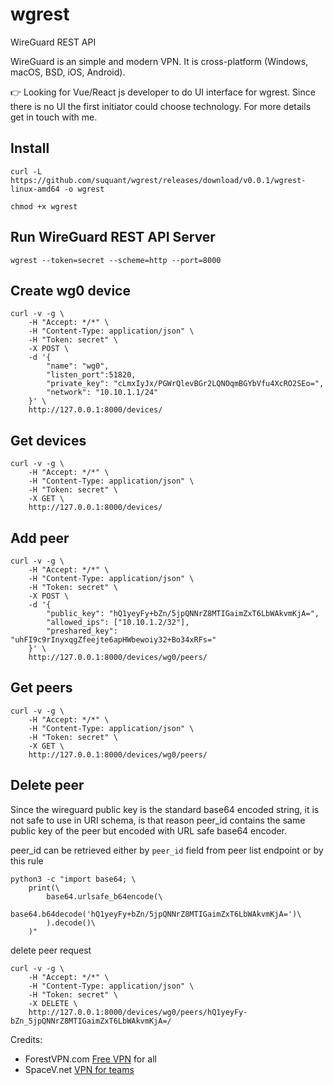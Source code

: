 # wgrest
WireGuard REST API

WireGuard is an simple and modern VPN. It is cross-platform (Windows, macOS, BSD, iOS, Android).

👉 Looking for Vue/React js developer to do UI interface for wgrest. Since there is no UI the first initiator could choose technology.
For more details get in touch with me.


## Install

```shell
curl -L https://github.com/suquant/wgrest/releases/download/v0.0.1/wgrest-linux-amd64 -o wgrest

chmod +x wgrest
```

## Run WireGuard REST API Server

```shell
wgrest --token=secret --scheme=http --port=8000
```

## Create **wg0** device

```shell
curl -v -g \
    -H "Accept: */*" \
    -H "Content-Type: application/json" \
    -H "Token: secret" \
    -X POST \
    -d '{
        "name": "wg0", 
        "listen_port":51820, 
        "private_key": "cLmxIyJx/PGWrQlevBGr2LQNOqmBGYbVfu4XcRO2SEo=", 
        "network": "10.10.1.1/24"
    }' \
    http://127.0.0.1:8000/devices/
```

## Get devices

```shell
curl -v -g \
    -H "Accept: */*" \
    -H "Content-Type: application/json" \
    -H "Token: secret" \
    -X GET \
    http://127.0.0.1:8000/devices/
```

## Add peer

```shell
curl -v -g \
    -H "Accept: */*" \
    -H "Content-Type: application/json" \
    -H "Token: secret" \
    -X POST \
    -d '{
        "public_key": "hQ1yeyFy+bZn/5jpQNNrZ8MTIGaimZxT6LbWAkvmKjA=", 
        "allowed_ips": ["10.10.1.2/32"], 
        "preshared_key": "uhFI9c9rInyxqgZfeejte6apHWbewoiy32+Bo34xRFs="
    }' \
    http://127.0.0.1:8000/devices/wg0/peers/
```

## Get peers

```shell
curl -v -g \
    -H "Accept: */*" \
    -H "Content-Type: application/json" \
    -H "Token: secret" \
    -X GET \
    http://127.0.0.1:8000/devices/wg0/peers/
```

## Delete peer

Since the wireguard public key is the standard base64 encoded string, it is not safe to use in URI schema,
is that reason peer_id contains the same public key of the peer but encoded with URL safe base64 encoder.

peer_id can be retrieved either by `peer_id` field from peer list endpoint or by this rule

```shell
python3 -c "import base64; \
    print(\
        base64.urlsafe_b64encode(\
            base64.b64decode('hQ1yeyFy+bZn/5jpQNNrZ8MTIGaimZxT6LbWAkvmKjA=')\
        ).decode()\
    )"
```

delete peer request

```shell
curl -v -g \
    -H "Accept: */*" \
    -H "Content-Type: application/json" \
    -H "Token: secret" \
    -X DELETE \
    http://127.0.0.1:8000/devices/wg0/peers/hQ1yeyFy-bZn_5jpQNNrZ8MTIGaimZxT6LbWAkvmKjA=/
```

Credits:
 - ForestVPN.com [Free VPN](https://forestvpn.com) for all
 - SpaceV.net [VPN for teams](https://spacev.net)
